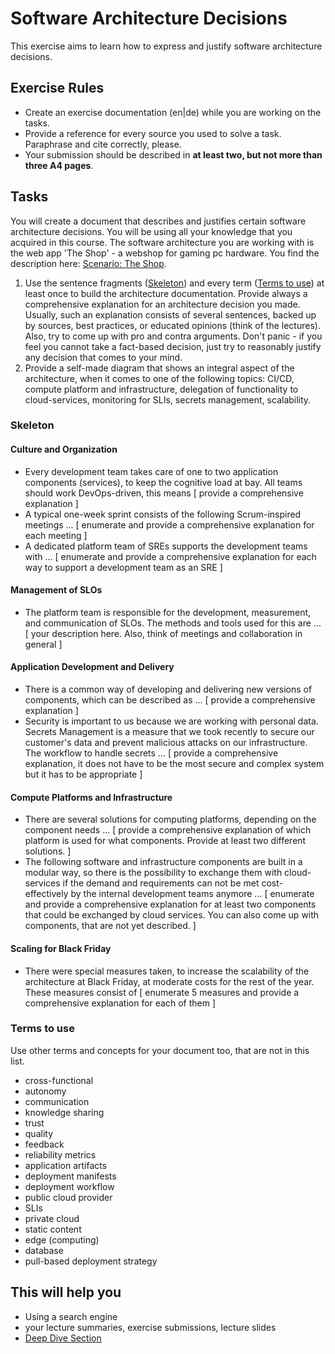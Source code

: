 # Software Architecture Decisions

This exercise aims to learn how to express and justify software architecture decisions.

## Exercise Rules

- Create an exercise documentation (en|de) while you are working on the tasks.
- Provide a reference for every source you used to solve a task. Paraphrase and cite correctly, please.
- Your submission should be described in __at least two, but not more than three A4 pages__.

## Tasks

You will create a document that describes and justifies certain software architecture decisions. You will be using all your knowledge that you acquired in this course. The software architecture you are working with is the web app 'The Shop' - a webshop for gaming pc hardware. You find the description here: [Scenario: The Shop](scenarios/the-shop.md).

1. Use the sentence fragments ([Skeleton](#skeleton)) and every term ([Terms to use](#terms-to-use)) at least once to build the architecture documentation. Provide always a comprehensive explanation for an architecture decision you made. Usually, such an explanation consists of several sentences, backed up by sources, best practices, or educated opinions (think of the lectures). Also, try to come up with pro and contra arguments. Don't panic - if you feel you cannot take a fact-based decision, just try to reasonably justify any decision that comes to your mind.
2. Provide a self-made diagram that shows an integral aspect of the architecture, when it comes to one of the following topics: CI/CD, compute platform and infrastructure, delegation of functionality to cloud-services, monitoring for SLIs, secrets management, scalability.

### Skeleton

#### Culture and Organization

- Every development team takes care of one to two application components (services), to keep the cognitive load at bay. All teams should work DevOps-driven, this means [ provide a comprehensive explanation ]
- A typical one-week sprint consists of the following Scrum-inspired meetings ... [ enumerate and provide a comprehensive explanation for each meeting ]
- A dedicated platform team of SREs supports the development teams with ... [ enumerate and provide a comprehensive explanation for each way to support a development team as an SRE ]

#### Management of SLOs

- The platform team is responsible for the development, measurement, and communication of SLOs. The methods and tools used for this are ... [ your description here. Also, think of meetings and collaboration in general ]

#### Application Development and Delivery

- There is a common way of developing and delivering new versions of components, which can be described as ... [ provide a comprehensive explanation ]
- Security is important to us because we are working with personal data. Secrets Management is a measure that we took recently to secure our customer's data and prevent malicious attacks on our infrastructure. The workflow to handle secrets ... [ provide a comprehensive explanation, it does not have to be the most secure and complex system but it has to be appropriate ]

#### Compute Platforms and Infrastructure

- There are several solutions for computing platforms, depending on the component needs ... [ provide a comprehensive explanation of which platform is used for what components. Provide at least two different solutions. ]
- The following software and infrastructure components are built in a modular way, so there is the possibility to exchange them with cloud-services if the demand and requirements can not be met cost-effectively by the internal development teams anymore ... [ enumerate and provide a comprehensive explanation for at least two components that could be exchanged by cloud services. You can also come up with components, that are not yet described. ]

#### Scaling for Black Friday

- There were special measures taken, to increase the scalability of the architecture at Black Friday, at moderate costs for the rest of the year. These measures consist of [ enumerate 5 measures and provide a comprehensive explanation for each of them ]

### Terms to use

Use other terms and concepts for your document too, that are not in this list.

- cross-functional
- autonomy
- communication
- knowledge sharing
- trust
- quality
- feedback
- reliability metrics
- application artifacts
- deployment manifests
- deployment workflow
- public cloud provider
- SLIs
- private cloud
- static content
- edge (computing)
- database
- pull-based deployment strategy

## This will help you

- Using a search engine
- your lecture summaries, exercise submissions, lecture slides
- [Deep Dive Section](../deep-dive/README.md)
